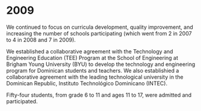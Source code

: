 # 2009

We continued to focus on curricula development, quality improvement, and increasing the number of schools participating (which went from 2 in 2007 to 4 in 2008 and 7 in 2009).

We established a collaborative agreement with the Technology and Engineering Education (TEE) Program at the School of Engineering at Brigham Young University (BYU) to develop the technology and engineering program for Dominican students and teachers. We also establishied a collaborative agreement with the leading technological university in the Dominican Republic, Instituto Technológico Dominicano (INTEC).

Fifty-four students, from grade 6 to 11 and ages 11 to 17, were admitted and participated. 
